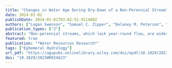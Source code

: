 ```yaml
---
title: "Changes in Water Age During Dry-Down of a Non-Perennial Stream"
date: 2024-01-02
publishDate: 2024-01-01T03:02:52.911408Z
authors: ["Logan Swenson", "Samuel C. Zipper", "Delaney M. Peterson", "C. Nathan Jones", "Amy J. Burgin", "Erin Seybold", "Matthew F. Kirk", "Camden Hatley"]
publication_types: ["2"]
abstract: "Non-perennial streams, which lack year-round flow, are widespread globally. Identifying the sources of water that sustain flow in non-perennial streams is necessary to understand their potential impacts on downstream water resources, and guide water policy and management. Here, we used water isotopes (δ18O and δ2H) and two different modeling approaches to investigate the spatiotemporal dynamics of young water fractions (Fyw) in a non-perennial stream network at Konza Prairie (KS, USA) during the 2021 summer dry-down season, as well as over several years with varying hydrometeorological conditions. Using a Bayesian model, we found a substantial amount of young water (Fyw: 39.1–62.6%) sustained flows in the headwaters and at the catchment outlet during the 2021 water year, while 2015–2022 young water contributions estimated using sinusoidal models indicated smaller Fyw amounts (15.3% ± 5.7). Both modeling approaches indicate young water releases are highly sensitive to hydrological conditions, with stream water shifting to older sources as the network dries. The shift in water age suggests a shift away from rapid fracture flow toward slower matrix flow that creates a sustained but localized surface water presence during late summer and is reflected in the annual dynamics of water age at the catchment outlet. The substantial proportion of young water highlights the vulnerability of non-perennial streams to short-term hydroclimatic change, while the late summer shift to older water reveals a sensitivity to longer-term changes in groundwater dynamics. Combined, this suggests that local changes may propagate through non-perennial stream networks to influence downstream water availability and quality."
featured: true
publication: "*Water Resources Research*"
tags: ["Ephemeral Hydrology"]
url_pdf: "https://agupubs.onlinelibrary.wiley.com/doi/epdf/10.1029/2023WR034623"
doi: "10.1029/2023WR034623"
---
```


